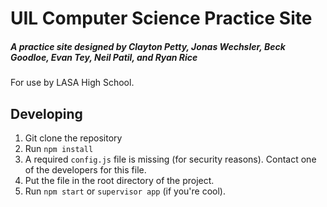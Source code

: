 # UIL Computer Science Practice Site
##### A practice site designed by Clayton Petty, Jonas Wechsler, Beck Goodloe, Evan Tey, Neil Patil, and Ryan Rice
For use by LASA High School.

## Developing
1. Git clone the repository
2. Run ```npm install```
3. A required ```config.js``` file is missing (for security reasons). Contact one of the developers for this file.
4. Put the file in the root directory of the project.
5. Run ```npm start``` or ```supervisor app``` (if you're cool). 
